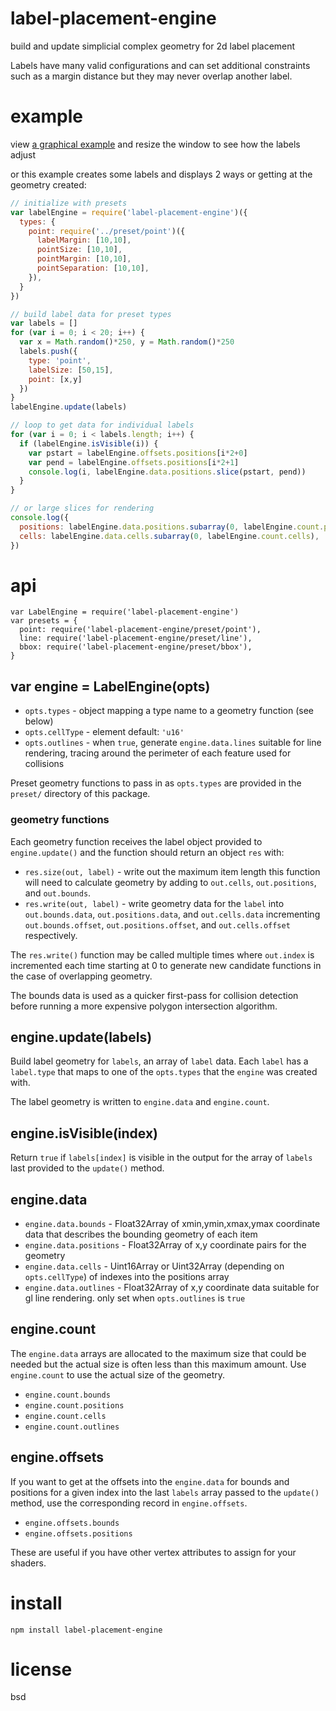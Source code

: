 # label-placement-engine

build and update simplicial complex geometry for 2d label placement

Labels have many valid configurations and can set additional constraints such as a margin distance
but they may never overlap another label.

# example

view [a graphical example](https://substack.net/wip/label2.html) and resize the window to see how the
labels adjust

or this example creates some labels and displays 2 ways or getting at the geometry created:

``` js
// initialize with presets
var labelEngine = require('label-placement-engine')({
  types: {
    point: require('../preset/point')({
      labelMargin: [10,10],
      pointSize: [10,10],
      pointMargin: [10,10],
      pointSeparation: [10,10],
    }),
  }
})

// build label data for preset types
var labels = []
for (var i = 0; i < 20; i++) {
  var x = Math.random()*250, y = Math.random()*250
  labels.push({
    type: 'point',
    labelSize: [50,15],
    point: [x,y]
  })
}
labelEngine.update(labels)

// loop to get data for individual labels
for (var i = 0; i < labels.length; i++) {
  if (labelEngine.isVisible(i)) {
    var pstart = labelEngine.offsets.positions[i*2+0]
    var pend = labelEngine.offsets.positions[i*2+1]
    console.log(i, labelEngine.data.positions.slice(pstart, pend))
  }
}

// or large slices for rendering
console.log({
  positions: labelEngine.data.positions.subarray(0, labelEngine.count.positions),
  cells: labelEngine.data.cells.subarray(0, labelEngine.count.cells),
})
```

# api

```
var LabelEngine = require('label-placement-engine')
var presets = {
  point: require('label-placement-engine/preset/point'),
  line: require('label-placement-engine/preset/line'),
  bbox: require('label-placement-engine/preset/bbox'),
}
```

## var engine = LabelEngine(opts)

* `opts.types` - object mapping a type name to a geometry function (see below)
* `opts.cellType` - element default: `'u16'`
* `opts.outlines` - when `true`, generate `engine.data.lines` suitable for line rendering,
  tracing around the perimeter of each feature used for collisions

Preset geometry functions to pass in as `opts.types` are provided in the `preset/` directory of this
package.

### geometry functions

Each geometry function receives the label object provided to `engine.update()` and the function
should return an object `res` with:

* `res.size(out, label)` - write out the maximum item length this function will need to calculate
  geometry by adding to `out.cells`, `out.positions`, and `out.bounds`.
* `res.write(out, label)` - write geometry data for the `label` into `out.bounds.data`,
  `out.positions.data`, and `out.cells.data` incrementing `out.bounds.offset`,
  `out.positions.offset`, and `out.cells.offset` respectively.

The `res.write()` function may be called multiple times where `out.index` is incremented each time
starting at 0 to generate new candidate functions in the case of overlapping geometry.

The bounds data is used as a quicker first-pass for collision detection before running a more
expensive polygon intersection algorithm.

## engine.update(labels)

Build label geometry for `labels`, an array of `label` data. Each `label` has a `label.type` that
maps to one of the `opts.types` that the `engine` was created with.

The label geometry is written to `engine.data` and `engine.count`. 

## engine.isVisible(index)

Return `true` if `labels[index]` is visible in the output for the array of `labels` last provided to
the `update()` method.

## engine.data

* `engine.data.bounds` - Float32Array of xmin,ymin,xmax,ymax coordinate data that describes the
  bounding geometry of each item
* `engine.data.positions` - Float32Array of x,y coordinate pairs for the geometry
* `engine.data.cells` - Uint16Array or Uint32Array (depending on `opts.cellType`) of indexes into
  the positions array
* `engine.data.outlines` - Float32Array of x,y coordinate data suitable for gl line rendering.
  only set when `opts.outlines` is `true`

## engine.count

The `engine.data` arrays are allocated to the maximum size that could be needed but the actual size
is often less than this maximum amount. Use `engine.count` to use the actual size of the geometry.

* `engine.count.bounds`
* `engine.count.positions`
* `engine.count.cells`
* `engine.count.outlines`

## engine.offsets

If you want to get at the offsets into the `engine.data` for bounds and positions for a given index
into the last `labels` array passed to the `update()` method, use the corresponding
record in `engine.offsets`.

* `engine.offsets.bounds`
* `engine.offsets.positions`

These are useful if you have other vertex attributes to assign for your shaders.

# install

```
npm install label-placement-engine
```

# license

bsd
